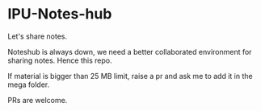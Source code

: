 # IPU-Notes-hub

Let's share notes.

Noteshub is always down, we need a better collaborated environment for sharing notes. Hence this repo.

If material is bigger than 25 MB limit, raise a pr and ask me to add it in the mega folder.

PRs are welcome.
